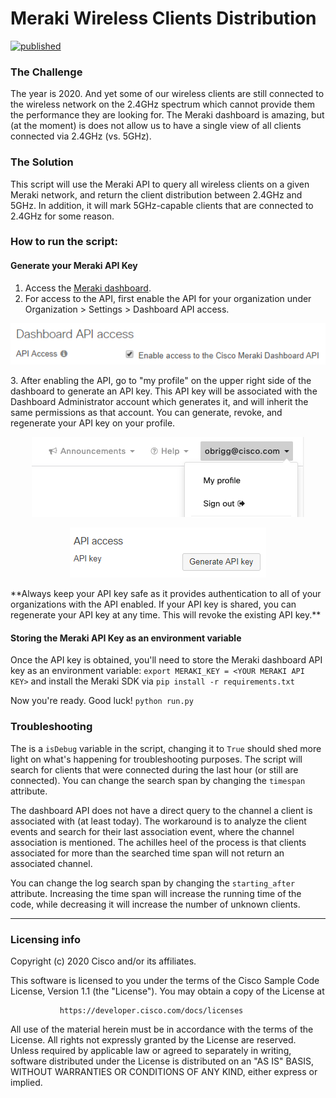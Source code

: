 # Meraki Wireless Clients Distribution
[![published](https://static.production.devnetcloud.com/codeexchange/assets/images/devnet-published.svg)](https://developer.cisco.com/codeexchange/github/repo/obrigg/meraki-channel-distribution)
### The Challenge

The year is 2020. And yet some of our wireless clients are still connected to the wireless network on the 2.4GHz spectrum which cannot provide them the performance they are looking for.
The Meraki dashboard is amazing, but (at the moment) is does not allow us to have a single view of all clients connected via 2.4GHz (vs. 5GHz).

### The Solution

This script will use the Meraki API to query all wireless clients on a given Meraki network, and return the client distribution between 2.4GHz and 5GHz.
In addition, it will mark 5GHz-capable clients that are connected to 2.4GHz for some reason.

### How to run the script:

#### Generate your Meraki API Key

1. Access the [Meraki dashboard](dashboard.meraki.com).
2. For access to the API, first enable the API for your organization under Organization > Settings > Dashboard API access.
<p align="center"><img src="img/org_settings.png"></p>
3. After enabling the API, go to "my profile" on the upper right side of the dashboard to generate an API key. This API key will be associated with the Dashboard Administrator account which generates it, and will inherit the same permissions as that account.  You can generate, revoke, and regenerate your API key on your profile.
<p align="center"><img src="img/my_profile.png"></p>
<p align="center"><img src="img/api_access.png"></p>
**Always keep your API key safe as it provides authentication to all of your organizations with the API enabled. If your API key is shared, you can regenerate your API key at any time. This will revoke the existing API key.**

#### Storing the Meraki API Key as an environment variable
Once the API key is obtained, you'll need to store the Meraki dashboard API key as an environment variable:
`export MERAKI_KEY = <YOUR MERAKI API KEY>`
and install the Meraki SDK via `pip install -r requirements.txt`

Now you're ready. Good luck!
`python run.py`

### Troubleshooting
The is a `isDebug` variable in the script, changing it to `True` should shed more light on what's happening for troubleshooting purposes.
The script will search for clients that were connected during the last hour (or still are connected). You can change the search span by changing the `timespan` attribute.

The dashboard API does not have a direct query to the channel a client is associated with (at least today). The workaround is to analyze the client events and search for their last association event, where the channel association is mentioned.
The achilles heel of the process is that clients associated for more than the searched time span will not return an associated channel.

You can change the log search span by changing the `starting_after` attribute. Increasing the time span will increase the running time of the code, while decreasing it will increase the number of unknown clients.

----
### Licensing info
Copyright (c) 2020 Cisco and/or its affiliates.

This software is licensed to you under the terms of the Cisco Sample
Code License, Version 1.1 (the "License"). You may obtain a copy of the
License at

               https://developer.cisco.com/docs/licenses

All use of the material herein must be in accordance with the terms of
the License. All rights not expressly granted by the License are
reserved. Unless required by applicable law or agreed to separately in
writing, software distributed under the License is distributed on an "AS
IS" BASIS, WITHOUT WARRANTIES OR CONDITIONS OF ANY KIND, either express
or implied.
